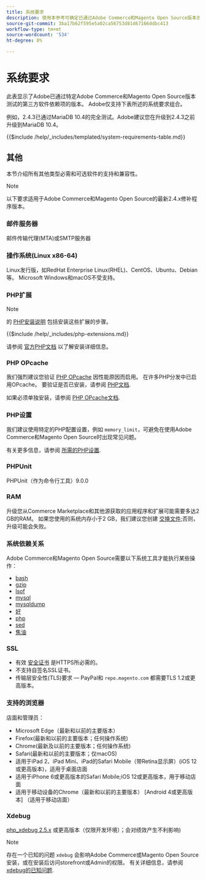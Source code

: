 ```yaml
---
title: 系统要求
description: 使用本参考可确定已通过Adobe Commerce和Magento Open Source版本测试的所需软件依赖项。
source-git-commit: 3ba17b62f595e5a02ca56753d81d67166ddbc413
workflow-type: tm+mt
source-wordcount: '534'
ht-degree: 0%

---
```



# 系统要求

此表显示了Adobe已通过特定Adobe Commerce和Magento Open Source版本测试的第三方软件依赖项的版本。 Adobe仅支持下表所述的系统要求组合。

例如，2.4.3已通过MariaDB 10.4的完全测试。Adobe建议您在升级到2.4.3之前升级到MariaDB 10.4。

{{$include /help/_includes/templated/system-requirements-table.md}}

## 其他

本节介绍所有其他类型必需和可选软件的支持和兼容性。

>[!NOTE]
>
>以下要求适用于Adobe Commerce和Magento Open Source的最新2.4.x修补程序版本。

### 邮件服务器

邮件传输代理(MTA)或SMTP服务器

### 操作系统(Linux x86-64)

Linux发行版，如RedHat Enterprise Linux(RHEL)、CentOS、Ubuntu、Debian等。 Microsoft Windows和macOS不受支持。

### PHP扩展

>[!NOTE]
>
>的 [PHP安装说明](prerequisites/php-settings.md) 包括安装这些扩展的步骤。

{{$include /help/_includes/php-extensions.md}}

请参阅 [官方PHP文档](https://php.net/manual/en/extensions.php) 以了解安装详细信息。

### PHP OPcache

我们强烈建议您验证 [PHP OPcache](https://php.net/manual/en/intro.opcache.php) 因性能原因而启用。 在许多PHP分发中已启用OPcache。 要验证是否已安装，请参阅 [PHP文档](prerequisites/php-settings.md).

如果必须单独安装，请参阅 [PHP OPcache文档](https://php.net/manual/en/opcache.setup.php).

### PHP设置

我们建议使用特定的PHP配置设置，例如 `memory_limit`，可避免在使用Adobe Commerce和Magento Open Source时出现常见问题。

有关更多信息，请参阅 [所需的PHP设置](prerequisites/php-settings.md).

### PHPUnit

PHPUnit（作为命令行工具）9.0.0

### RAM

升级您从Commerce Marketplace和其他源获取的应用程序和扩展可能需要多达2 GB的RAM。 如果您使用的系统内存小于2 GB，我们建议您创建 [交换文件](https://support.magento.com/hc/en-us/articles/360032980432);否则，升级可能会失败。

### 系统依赖关系

Adobe Commerce和Magento Open Source需要以下系统工具才能执行某些操作：

- [bash](https://www.gnu.org/software/bash/)
- [gzip](https://www.gzip.org/)
- [lsof](https://linux.die.net/man/8/lsof)
- [mysql](https://www.mysql.com/)
- [mysqldump](https://dev.mysql.com/doc/refman/8.0/en/mysqldump.html)
- [好](https://linux.die.net/man/1/nice)
- [php](https://www.php.net/)
- [sed](https://www.gnu.org/software/sed/manual/sed.html)
- [焦油](https://linux.die.net/man/1/tar)

### SSL

- 有效 [安全证书](https://glossary.magento.com/security-certificate) 是HTTPS所必需的。
- 不支持自签名SSL证书。
- 传输层安全性(TLS)要求 — PayPal和 `repo.magento.com` 都需要TLS 1.2或更高版本。

### 支持的浏览器

店面和管理员：

- Microsoft Edge（最新和以前的主要版本）
- Firefox(最新和以前的主要版本；任何操作系统)
- Chrome(最新及以前的主要版本；任何操作系统)
- Safari(最新和以前的主要版本；仅macOS)
- 适用于iPad 2、iPad Mini、iPad的Safari Mobile（带Retina显示屏）(iOS 12或更高版本)，适用于桌面店面
- 适用于iPhone 6或更高版本的Safari Mobile;iOS 12或更高版本，用于移动店面
- 适用于移动设备的Chrome（最新和以前的主要版本） [Android 4或更高版本] （适用于移动店面）

### Xdebug

[php_xdebug 2.5.x](https://xdebug.org/download) 或更高版本（仅限开发环境）；会对绩效产生不利影响)

>[!NOTE]
>
>存在一个已知的问题 `xdebug` 会影响Adobe Commerce或Magento Open Source安装，或在安装后访问storefront或Admin的权限。 有关详细信息，请参阅 [xdebug的已知问题](https://support.magento.com/hc/en-us/articles/360034242212).
